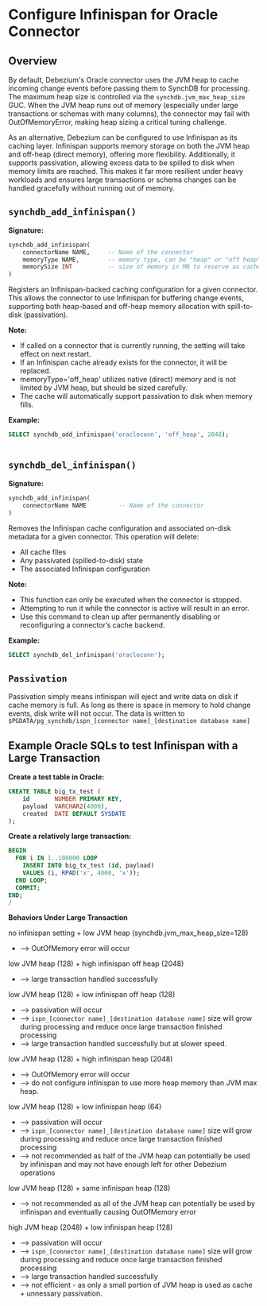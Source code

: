 # Configure Infinispan for Oracle Connector

## **Overview**

By default, Debezium's Oracle connector uses the JVM heap to cache incoming change events before passing them to SynchDB for processing. The maximum heap size is controlled via the `synchdb.jvm_max_heap_size` GUC. When the JVM heap runs out of memory (especially under large transactions or schemas with many columns), the connector may fail with OutOfMemoryError, making heap sizing a critical tuning challenge.

As an alternative, Debezium can be configured to use Infinispan as its caching layer. Infinispan supports memory storage on both the JVM heap and off-heap (direct memory), offering more flexibility. Additionally, it supports passivation, allowing excess data to be spilled to disk when memory limits are reached. This makes it far more resilient under heavy workloads and ensures large transactions or schema changes can be handled gracefully without running out of memory.

## **`synchdb_add_infinispan()`**

**Signature:**

```sql
synchdb_add_infinispan(
    connectorName NAME,     -- Name of the connector
    memoryType NAME,        -- memory type, can be "heap" or "off heap"
    memorySize INT          -- size of memory in MB to reserve as cache
)
```

Registers an Infinispan-backed caching configuration for a given connector. This allows the connector to use Infinispan for buffering change events, supporting both heap-based and off-heap memory allocation with spill-to-disk (passivation).

**Note:**

- If called on a connector that is currently running, the setting will take effect on next restart.
- If an Infinispan cache already exists for the connector, it will be replaced.
- memoryType='off_heap' utilizes native (direct) memory and is not limited by JVM heap, but should be sized carefully.
- The cache will automatically support passivation to disk when memory fills.

**Example:**
``` sql
SELECT synchdb_add_infinispan('oracleconn', 'off_heap', 2048);



```

## **`synchdb_del_infinispan()`**

**Signature:**

```sql
synchdb_add_infinispan(
    connectorName NAME         -- Name of the connector
)
```

Removes the Infinispan cache configuration and associated on-disk metadata for a given connector. This operation will delete:

- All cache files
- Any passivated (spilled-to-disk) state
- The associated Infinispan configuration

**Note:**

- This function can only be executed when the connector is stopped.
- Attempting to run it while the connector is active will result in an error.
- Use this command to clean up after permanently disabling or reconfiguring a connector’s cache backend.

**Example:**
``` sql
SELECT synchdb_del_infinispan('oracleconn');

```

## **`Passivation`**

Passivation simply means infinispan will eject and write data on disk if cache memory is full. As long as there is space in memory to hold change events, disk write will not occur. The data is written to `$PGDATA/pg_synchdb/ispn_[connector name]_[destination database name]`


## **Example Oracle SQLs to test Infinispan with a Large Transaction**

**Create a test table in Oracle:**
```sql
CREATE TABLE big_tx_test (
    id       NUMBER PRIMARY KEY,
    payload  VARCHAR2(4000),
    created  DATE DEFAULT SYSDATE
);

```

**Create a relatively large transaction:**
```sql
BEGIN
  FOR i IN 1..100000 LOOP
    INSERT INTO big_tx_test (id, payload)
    VALUES (i, RPAD('x', 4000, 'x'));
  END LOOP;
  COMMIT;
END;
/

```

**Behaviors Under Large Transaction**

no infinispan setting + low JVM heap (synchdb.jvm_max_heap_size=128)

* --> OutOfMemory error will occur

low JVM heap (128) + high infinispan off heap (2048)

* --> large transaction handled successfully

low JVM heap (128) + low infinispan off heap (128)

* --> passivation will occur
* --> `ispn_[connector name]_[destination database name]` size will grow during processing and reduce once large transaction finished processing
* --> large transaction handled successfully but at slower speed.

low JVM heap (128) + high infinispan heap (2048)

* --> OutOfMemory error will occur
* --> do not configure infinispan to use more heap memory than JVM max heap.

low JVM heap (128) + low infinispan heap (64)

* --> passivation will occur
* --> `ispn_[connector name]_[destination database name]` size will grow during processing and reduce once large transaction finished processing
* --> not recommended as half of the JVM heap can potentially be used by infinispan and may not have enough left for other Debezium operations

low JVM heap (128) + same infinispan heap (128)

* --> not recommended as all of the JVM heap can potentially be used by infinispan and eventually causing OutOfMemory error

high JVM heap (2048) + low infinispan heap (128)

* --> passivation will occur
* --> `ispn_[connector name]_[destination database name]` size will grow during processing and reduce once large transaction finished processing
* --> large transaction handled successfully
* --> not efficient - as only a small portion of JVM heap is used as cache + unnessary passivation.